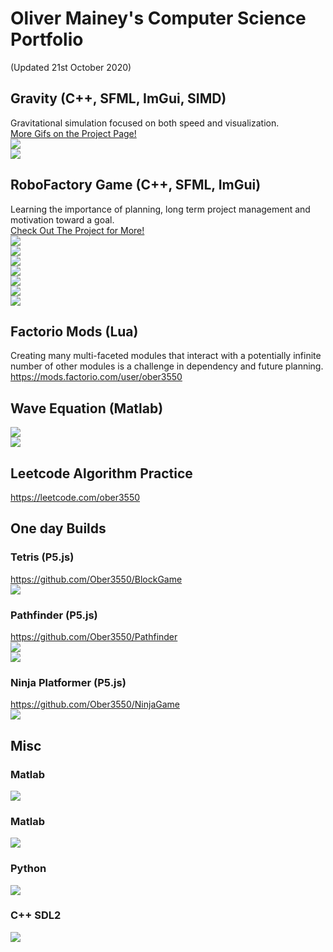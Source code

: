 # Oliver Mainey's Computer Science Portfolio 
(Updated 21st October 2020)  

## Gravity (C++, SFML, ImGui, SIMD)  
Gravitational simulation focused on both speed and visualization.  
[More Gifs on the Project Page!](https://github.com/ober3550/SolarSim)  
![](assets/StableUniverse.gif)  
![](assets/PlanetaryPaths.gif)   

## RoboFactory Game (C++, SFML, ImGui)  
Learning the importance of planning, long term project management and motivation toward a goal.  
[Check Out The Project for More!](https://github.com/ober3550/RobotComplex)  
![](assets/FurnaceAutomation.gif)  
![](assets/SteelSmeltingFixed.gif)  
![](assets/Hotbar.gif)  
![](assets/CraftingViewer.gif)  
![](assets/CircuitsDemo.gif)  
![](assets/CircuitUpdateSmall.gif)  
![](assets/CircuitUpdateBig.gif)  

## Factorio Mods (Lua)
Creating many multi-faceted modules that interact with a potentially infinite number of other modules is a challenge in dependency and future planning.  
https://mods.factorio.com/user/ober3550  

## Wave Equation (Matlab)  
![](assets/show_case_animation.gif)  
![](assets/WaveEquation3.gif)   

## Leetcode Algorithm Practice
https://leetcode.com/ober3550  

## One day Builds
### Tetris (P5.js)
https://github.com/Ober3550/BlockGame  
![](assets/block_game.gif)  

### Pathfinder (P5.js)
https://github.com/Ober3550/Pathfinder  
![](assets/pathfinder.gif)  
![](assets/mazeSolve.gif)  

### Ninja Platformer (P5.js)
https://github.com/Ober3550/NinjaGame  
![](assets/Platformer.gif)  

## Misc  
### Matlab  
![](assets/Beetle.gif)  
### Matlab  
![](assets/BrainScan.gif)  
### Python  
![](assets/GeneralPolyBounce.gif)  
### C++ SDL2  
![](assets/PolygonDrawer.gif)  
